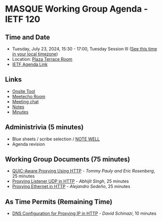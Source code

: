 # MASQUE Working Group Agenda - IETF 120

## Time and Date

* Tuesday, July 23, 2024, 15:30 - 17:00, Tuesday Session III ([See this time in your local timezone](https://www.timeanddate.com/worldclock/fixedtime.html?msg=MASQUE+120&iso=20240724T1530&p1=256))
* Location: [Plaza Terrace Room](https://datatracker.ietf.org/meeting/120/floor-plan?room=regency-a-b)
* [IETF Agenda Link](https://datatracker.ietf.org/meeting/120/agenda/?show=masque)

## Links

* [Onsite Tool](https://meetings.conf.meetecho.com/onsite120/?group=masque&short=masque&item=1)
* [Meetecho Room](https://meetings.conf.meetecho.com/ietf120/?group=masque&short=masque&item=1)
* [Meeting chat](https://zulip.ietf.org/#narrow/stream/masque)
* [Notes](https://notes.ietf.org/notes-ietf-120-masque)
* [Minutes](https://datatracker.ietf.org/doc/minutes-120-masque/)

## Administrivia (5 minutes)

* Blue sheets / scribe selection / [NOTE WELL](https://www.ietf.org/about/note-well.html)
* Agenda revision

## Working Group Documents (75 minutes)

- [QUIC-Aware Proxying Using HTTP](https://datatracker.ietf.org/doc/draft-ietf-masque-quic-proxy/) - _Tommy Pauly and Eric Rosenberg_, 25 minutes
- [Proxying Listener UDP in HTTP](https://datatracker.ietf.org/doc/draft-ietf-masque-connect-udp-listen/) - _Abhijit Singh_, 25 minutes
- [Proxying Ethernet in HTTP](https://datatracker.ietf.org/doc/draft-ietf-masque-connect-ethernet/) - _Alejandro Sedeño_, 25 minutes

## As Time Permits (Remaining Time)

- [DNS Configuration for Proxying IP in HTTP](https://datatracker.ietf.org/doc/draft-schinazi-masque-connect-ip-dns/) - _David Schinazi_, 10 minutes